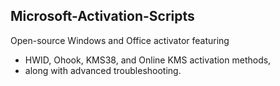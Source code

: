 ## Microsoft-Activation-Scripts ##
Open-source Windows and Office activator featuring 
- HWID, Ohook, KMS38, and Online KMS activation methods,
- along with advanced troubleshooting.
